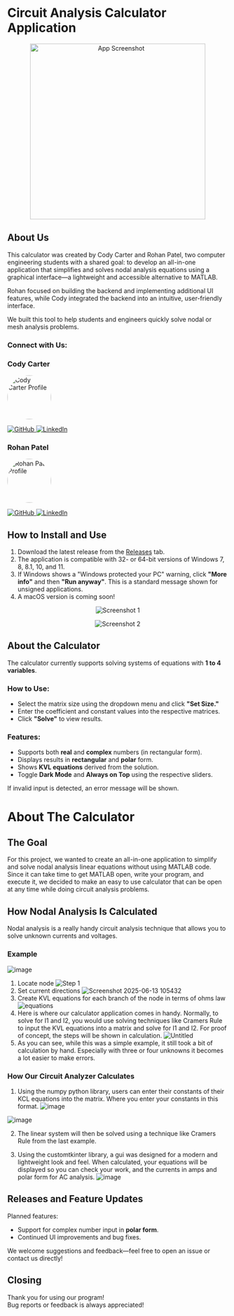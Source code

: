 # Circuit Analysis Calculator Application

<div align="center">
  <img src="https://github.com/user-attachments/assets/8b3eb796-ddbb-44cc-a87c-1832e1726443" alt="App Screenshot" width="400">
</div>

## About Us

This calculator was created by Cody Carter and Rohan Patel, two computer engineering students with a shared goal: to develop an all-in-one application that simplifies and solves nodal analysis equations using a graphical interface—a lightweight and accessible alternative to MATLAB.

Rohan focused on building the backend and implementing additional UI features, while Cody integrated the backend into an intuitive, user-friendly interface.

We built this tool to help students and engineers quickly solve nodal or mesh analysis problems.



### Connect with Us:

<div align="left">
  <h3>Cody Carter</h3>
  <img src="https://github.com/user-attachments/assets/2808f0ad-6c56-464c-abdd-6ece9a4be026" alt="Cody Carter Profile" width="100" style="border-radius:50%">
  <p>
    <a href="https://github.com/codycarter1763">
      <img src="https://img.shields.io/badge/GitHub-181717?style=for-the-badge&logo=github&logoColor=white" alt="GitHub">
    </a>
    <a href="https://www.linkedin.com/in/cody-carter-a8a747293/">
      <img src="https://img.shields.io/badge/LinkedIn-0077B5?style=for-the-badge&logo=linkedin&logoColor=white" alt="LinkedIn">
    </a>
  </p>
</div>

<div align="left">
  <h3>Rohan Patel</h3>
  <img src="https://github.com/user-attachments/assets/3a4125b1-9be2-477c-8c1a-5b18cee2ed93" alt="Rohan Patel Profile" width="100" style="border-radius:50%">
  <p>
    <a href="https://github.com/immmadeus">
      <img src="https://img.shields.io/badge/GitHub-181717?style=for-the-badge&logo=github&logoColor=white" alt="GitHub">
    </a>
    <a href="https://www.linkedin.com/in/rohan-patel-15a211256/">
      <img src="https://img.shields.io/badge/LinkedIn-0077B5?style=for-the-badge&logo=linkedin&logoColor=white" alt="LinkedIn">
    </a>
  </p>
</div>


## How to Install and Use

1. Download the latest release from the [Releases](https://github.com/Cody-and-Rohan-s-Projects/Circuit-Analyser/releases) tab.
2. The application is compatible with 32- or 64-bit versions of Windows 7, 8, 8.1, 10, and 11.
3. If Windows shows a "Windows protected your PC" warning, click **"More info"** and then **"Run anyway"**. This is a standard message shown for unsigned applications.
4. A macOS version is coming soon!

<div align="center">
  
![Screenshot 1](https://github.com/user-attachments/assets/80274084-cba3-4ad7-8169-8e9b9ddd5508)

![Screenshot 2](https://github.com/user-attachments/assets/a1edfd12-106a-4a48-bd6f-ae992554d1a4)

</div>

## About the Calculator

The calculator currently supports solving systems of equations with **1 to 4 variables**.  

### How to Use:
- Select the matrix size using the dropdown menu and click **"Set Size."**
- Enter the coefficient and constant values into the respective matrices.
- Click **"Solve"** to view results.

### Features:
- Supports both **real** and **complex** numbers (in rectangular form).
- Displays results in **rectangular** and **polar** form.
- Shows **KVL equations** derived from the solution.
- Toggle **Dark Mode** and **Always on Top** using the respective sliders.

If invalid input is detected, an error message will be shown.

# About The Calculator
## The Goal
For this project, we wanted to create an all-in-one application to simplify and solve nodal analysis linear equations without using MATLAB code. Since it can take time to get MATLAB open, write your program, and execute it, we decided to make an easy to use calculator that can be open at any time while doing circuit analysis problems. 

## How Nodal Analysis Is Calculated
Nodal analysis is a really handy circuit analysis technique that allows you to solve unknown currents and voltages.
### Example
![image](https://github.com/user-attachments/assets/7cf70958-ac26-4d58-a83d-550a72b8d58f)
1. Locate node
![Step 1](https://github.com/user-attachments/assets/82bac9aa-aa20-44e0-99bb-f08987520698)
2. Set current directions
![Screenshot 2025-06-13 105432](https://github.com/user-attachments/assets/939ad2f2-6051-4fb0-9ddc-8d00e495c9cf)
3. Create KVL equations for each branch of the node in terms of ohms law
![equations](https://github.com/user-attachments/assets/a06c1643-5092-4bbc-b3e3-1b3d14302615)
4. Here is where our calculator application comes in handy. Normally, to solve for I1 and I2, you would use solving techniques like Cramers Rule to input the KVL equations into a matrix and solve for I1 and I2. For proof of concept, the steps will be shown in calculation.
![Untitled](https://github.com/user-attachments/assets/bd143e9b-eba4-49e9-9bff-547fdb233763)
5. As you can see, while this was a simple example, it still took a bit of calculation by hand. Especially with three or four unknowns it becomes a lot easier to make errors.

### How Our Circuit Analyzer Calculates 
1. Using the numpy python library, users can enter their constants of their KCL equations into the matrix. Where you enter your constants in this format.
![image](https://github.com/user-attachments/assets/998b2028-d892-4e78-aac2-9bcff959ee4f)

![image](https://github.com/user-attachments/assets/07e45435-6115-4944-9634-788291277e7e)

2. The linear system will then be solved using a technique like Cramers Rule from the last example.
  
3. Using the customtkinter library, a gui was designed for a modern and lightweight look and feel. When calculated, your equations will be displayed so you can check your work, and the currents in amps and polar form for AC analysis.
![image](https://github.com/user-attachments/assets/8370c4e5-92ef-4ead-9609-01eb1425318b)

## Releases and Feature Updates

Planned features:
- Support for complex number input in **polar form**.
- Continued UI improvements and bug fixes.

We welcome suggestions and feedback—feel free to open an issue or contact us directly!



## Closing

Thank you for using our program!  
Bug reports or feedback is always appreciated!
